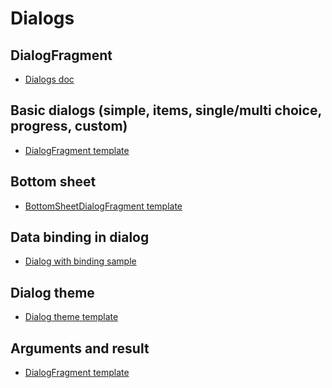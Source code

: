 Dialogs
=======


DialogFragment
--------------

- [Dialogs doc](https://developer.android.com/guide/topics/ui/dialogs.html)


Basic dialogs (simple, items, single/multi choice, progress, custom)
--------------------------------------------------------------------

- [DialogFragment template](https://github.com/petrnohejl/Android-Templates-And-Utilities/tree/master/Src-DialogFragment)


Bottom sheet
------------

- [BottomSheetDialogFragment template](https://github.com/petrnohejl/Android-Templates-And-Utilities/blob/master/Src-DialogFragment/java/dialog/SheetDialogFragment.java)


Data binding in dialog
----------------------

- [Dialog with binding sample](https://github.com/petrnohejl/Android-Stocks/blob/master/mobile/src/main/java/com/example/dialog/AboutDialogFragment.java)


Dialog theme
------------

- [Dialog theme template](https://github.com/petrnohejl/Android-Templates-And-Utilities/blob/master/Res-Theme/values/themes.xml)


Arguments and result
--------------------

- [DialogFragment template](https://github.com/petrnohejl/Android-Templates-And-Utilities/tree/master/Src-DialogFragment)
